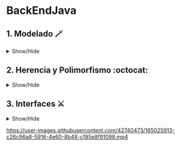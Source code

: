 # BackEndJava


## 1. Modelado  🪄
<details>
  <summary> Show/Hide </summary>
  <img src=1_PracticaHarry/screenShots/uml.png>
  <img src=1_PracticaHarry/screenShots/Modelado.png>
</details>

## 2. Herencia y Polimorfismo :octocat:
<details>
  <summary> Show/Hide </summary>
  <img src=2_practicaMona/screenshots/running.png>
</details>

## 3. Interfaces ⚔️
<details>
  <summary> Show/Hide </summary>
  <img src=3_Interfaces/screenShots/interfaces.png>
  <video src=3_Interfaces/screenShots/lol.ogv>
</details>



https://user-images.githubusercontent.com/42740473/165025913-c26c96a8-5916-4e60-8b48-c195e8f91098.mp4


